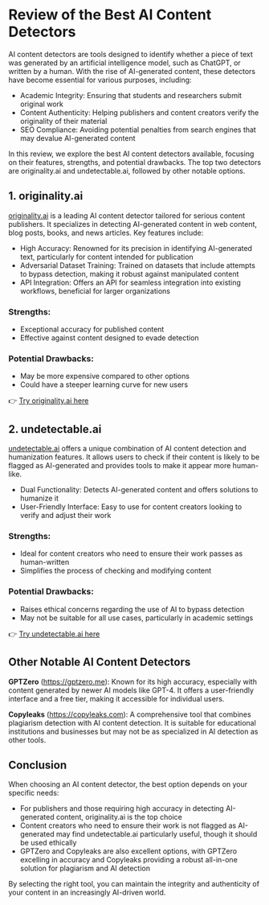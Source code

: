 # Review of the Best AI Content Detectors

AI content detectors are tools designed to identify whether a piece of text was generated by an artificial intelligence model, such as ChatGPT, or written by a human. With the rise of AI-generated content, these detectors have become essential for various purposes, including:

- Academic Integrity: Ensuring that students and researchers submit original work
- Content Authenticity: Helping publishers and content creators verify the originality of their material
- SEO Compliance: Avoiding potential penalties from search engines that may devalue AI-generated content

In this review, we explore the best AI content detectors available, focusing on their features, strengths, and potential drawbacks. The top two detectors are originality.ai and undetectable.ai, followed by other notable options.

## 1. originality.ai

[originality.ai](https://2ly.link/24eeC) is a leading AI content detector tailored for serious content publishers. It specializes in detecting AI-generated content in web content, blog posts, books, and news articles. Key features include:

- High Accuracy: Renowned for its precision in identifying AI-generated text, particularly for content intended for publication
- Adversarial Dataset Training: Trained on datasets that include attempts to bypass detection, making it robust against manipulated content
- API Integration: Offers an API for seamless integration into existing workflows, beneficial for larger organizations

### Strengths:
- Exceptional accuracy for published content
- Effective against content designed to evade detection

### Potential Drawbacks:
- May be more expensive compared to other options
- Could have a steeper learning curve for new users

👉 [Try originality.ai here](https://2ly.link/24eeC)


## 2. undetectable.ai

[undetectable.ai](https://2ly.link/24eeF) offers a unique combination of AI content detection and humanization features. It allows users to check if their content is likely to be flagged as AI-generated and provides tools to make it appear more human-like.

- Dual Functionality: Detects AI-generated content and offers solutions to humanize it
- User-Friendly Interface: Easy to use for content creators looking to verify and adjust their work

### Strengths:
- Ideal for content creators who need to ensure their work passes as human-written
- Simplifies the process of checking and modifying content

### Potential Drawbacks:
- Raises ethical concerns regarding the use of AI to bypass detection
- May not be suitable for all use cases, particularly in academic settings

👉 [Try undetectable.ai here](https://2ly.link/24eeF)

## Other Notable AI Content Detectors

**GPTZero** (https://gptzero.me): Known for its high accuracy, especially with content generated by newer AI models like GPT-4. It offers a user-friendly interface and a free tier, making it accessible for individual users.

**Copyleaks** (https://copyleaks.com): A comprehensive tool that combines plagiarism detection with AI content detection. It is suitable for educational institutions and businesses but may not be as specialized in AI detection as other tools.

## Conclusion

When choosing an AI content detector, the best option depends on your specific needs:

- For publishers and those requiring high accuracy in detecting AI-generated content, originality.ai is the top choice
- Content creators who need to ensure their work is not flagged as AI-generated may find undetectable.ai particularly useful, though it should be used ethically
- GPTZero and Copyleaks are also excellent options, with GPTZero excelling in accuracy and Copyleaks providing a robust all-in-one solution for plagiarism and AI detection

By selecting the right tool, you can maintain the integrity and authenticity of your content in an increasingly AI-driven world.

